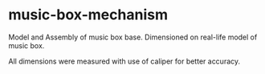# music-box-mechanism
Model and Assembly of music box base. Dimensioned on real-life model of music box.

All dimensions were measured with use of caliper for better accuracy.
